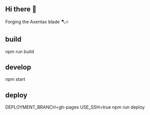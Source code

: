 ## Hi there 👋

Forging the Axentax blade 🪓🔥

<!--
**axentax/axentax** is a ✨ _special_ ✨ repository because its `README.md` (this file) appears on your GitHub profile.

Here are some ideas to get you started:

- 🔭 I’m currently working on ...
- 🌱 I’m currently learning ...
- 👯 I’m looking to collaborate on ...
- 🤔 I’m looking for help with ...
- 💬 Ask me about ...
- 📫 How to reach me: ...
- 😄 Pronouns: ...
- ⚡ Fun fact: ...
-->

## build

npm run build

## develop

npm start

## deploy

DEPLOYMENT_BRANCH=gh-pages USE_SSH=true npm run deploy
